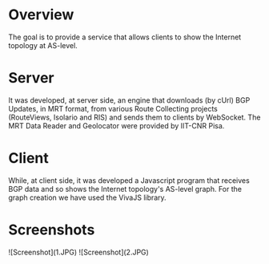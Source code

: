 <h1>Overview</h1>

The goal is to provide a service that allows clients to show the Internet topology at AS-level.

<h1>Server</h1>

It was developed, at server side, an engine that downloads (by cUrl) BGP Updates, in MRT format, from various Route Collecting projects (RouteViews,  Isolario and RIS) and sends them to clients by WebSocket.
The MRT Data Reader and Geolocator were provided by IIT-CNR Pisa.

<h1>Client</h1>

 While, at client side, it was developed a Javascript program that receives BGP data and so shows the Internet topology's AS-level graph.
 For the graph creation we have used the VivaJS library.
 
 <h1>Screenshots</h1>
 ![Screenshot](1.JPG)
 ![Screenshot](2.JPG)
 
 
